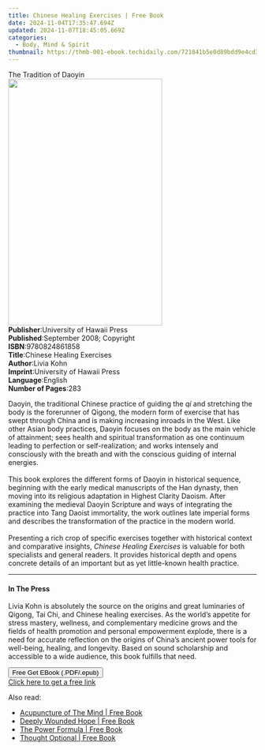 ```yaml
---
title: Chinese Healing Exercises | Free Book
date: 2024-11-04T17:35:47.694Z
updated: 2024-11-07T18:45:05.669Z
categories:
  - Body, Mind & Spirit
thumbnail: https://thmb-001-ebook.techidaily.com/721841b5e0d89bdd9e4cd3861a816fbd793cfcb6aa286d2d9b68065f60c6dcd1.jpg
---
```

<main id="book-container">
  <div class="flex flex-col">
    <div class="book-brief flex-1 py-6 px-4 sm:p-6 md:py-10 md:px-8">
      <!-- brief-->
      <div class="book-brief-main">The Tradition of Daoyin</div>
    </div>
    <div
      class="book-meta-info flex-1 grid gap-4 col-start-1 col-end-3 row-start-1 sm:mb-6 sm:grid-cols-4 lg:gap-6 lg:col-start-2 lg:row-end-6 lg:row-span-6 lg:mb-0"
    >
      <div
        class="book-meta-info-left place-content-center mt-4 p-4 text-sm leading-6 col-start-2 col-span-2 dark:text-slate-400"
      >
        <img
          class="w-full h-500 object-cover rounded-lg sm:h-255 sm:col-span-2 lg:col-span-full"
          src="https://img-001-ebook.techidaily.com/95b955bc6c9a434e06867f04f21d105f9669f690ff16589a93d9310adac4775d.jpg"
          alt=""
          width="312"
          height="500"
        />
      </div>
      <div
        class="book-meta-info-right mt-2 col-start-1 row-start-2 col-span-3 self-center"
      >
        <!-- meta data  -->
        <div class="flex flex-col px-4 md:px-8">
          <div class="flex-1">
            <strong>Publisher</strong>:<span class="px-2"
              >University of Hawaii Press</span
            >
          </div>
          <div class="flex-1">
            <strong>Published</strong>:<span class="px-2"
              >September 2008; Copyright</span
            >
          </div>
          <div class="flex-1">
            <strong>ISBN</strong>:<span class="px-2">9780824861858</span>
          </div>
          <div class="flex-1">
            <strong>Title</strong>:<span class="px-2"
              >Chinese Healing Exercises</span
            >
          </div>
          <div class="flex-1">
            <strong>Author</strong>:<span class="px-2">Livia Kohn</span>
          </div>
          <div class="flex-1">
            <strong>Imprint</strong>:<span class="px-2"
              >University of Hawaii Press</span
            >
          </div>
          <div class="flex-1">
            <strong>Language</strong>:<span class="px-2">English</span>
          </div>
          <div class="flex-1">
            <strong>Number of Pages</strong>:<span class="px-2">283</span>
          </div>
        </div>
      </div>
    </div>
    <div class="book-description flex-1 py-6 px-4 sm:p-6 md:py-10 md:px-8">
      <div class="book-description-main">
        <div accordion-content="" id="description">
          <p>
            Daoyin, the traditional Chinese practice of guiding the
            <i>qi</i> and stretching the body is the forerunner of Qigong, the
            modern form of exercise that has swept through China and is making
            increasing inroads in the West. Like other Asian body practices,
            Daoyin focuses on the body as the main vehicle of attainment; sees
            health and spiritual transformation as one continuum leading to
            perfection or self-realization; and works intensely and consciously
            with the breath and with the conscious guiding of internal
            energies.<br /><br />This book explores the different forms of
            Daoyin in historical sequence, beginning with the early medical
            manuscripts of the Han dynasty, then moving into its religious
            adaptation in Highest Clarity Daoism. After examining the medieval
            Daoyin Scripture and ways of integrating the practice into Tang
            Daoist immortality, the work outlines late imperial forms and
            describes the transformation of the practice in the modern world.<br /><br />Presenting
            a rich crop of specific exercises together with historical context
            and comparative insights, <i>Chinese Healing Exercises</i> is
            valuable for both specialists and general readers. It provides
            historical depth and opens concrete details of an important but as
            yet little-known health practice.
          </p>
        </div>
        <div class="accordion-fader"></div>
      </div>
    </div>
    <div class="book-excerpts flex-1 py-6 px-4 sm:p-6 md:py-10 md:px-8">
      <!-- excerpts-->
      <div class="book-excerpts-main">
        <hr />
        <h4 class="placeholder placeholder-heading">
          <span>In The Press</span>
        </h4>
        <p>
          Livia Kohn is absolutely the source on the origins and great
          luminaries of Qigong, Tai Chi, and Chinese healing exercises. As the
          world’s appetite for stress mastery, wellness, and complementary
          medicine grows and the fields of health promotion and personal
          empowerment explode, there is a need for accurate reflection on the
          origins of China’s ancient power tools for well-being, healing, and
          longevity. Based on sound scholarship and accessible to a wide
          audience, this book fulfills that need.
        </p>
      </div>
    </div>
    <div
      class="book-about-author flex-1 py-6 px-4 sm:p-6 md:py-10 md:px-8"
    ></div>
    <div class="book-free-get flex-1 py-6 px-4 sm:p-6 md:py-10 md:px-8">
      <button
        id="btn-free-get"
        class="bg-blue-500 hover:bg-blue-700 text-white font-bold py-2 px-4 rounded"
      >
        Free Get EBook (.PDF/.epub)
      </button>
      <div id="countdown-display" class="px-2 text-lg mt-2"></div>
      <a
        id="free-link"
        class="hidden bg-blue-500 hover:bg-blue-700 text-white font-bold py-2 px-4 rounded"
        href="https://www.ebooks.com/en-us/book/96331024/chinese-healing-exercises/livia-kohn/"
        target="_blank"
        >Click here to get a free link</a
      >
    </div>
    <script>
      let countdownTime = 0;
      let countdownInterval = null;
      document
        .getElementById('btn-free-get')
        .addEventListener('click', startCountdown);
      function startCountdown() {
        countdownTime = new Date().getTime() + 60000 * 3;
        countdownInterval = setInterval(updateCountdown, 1000);
        document.getElementById('btn-free-get').disabled = true;
        document
          .getElementById('btn-free-get')
          .classList.add('bg-gray-500', 'cursor-not-allowed');
      }
      function updateCountdown() {
        let currentTime = new Date().getTime();
        let timeLeft = countdownTime - currentTime;
        let secondsLeft = Math.floor(timeLeft / 1000);
        document.getElementById('countdown-display').innerHTML =
          `Remaining time: ${secondsLeft} seconds.`;
        if (secondsLeft <= 0) {
          clearInterval(countdownInterval);
          document.getElementById('btn-free-get').classList.add('hidden');
          document.getElementById('free-link').classList.remove('hidden');
          document.getElementById('countdown-display').innerHTML = '';
        }
      }
    </script>
  </div>
</main>

<ins class="adsbygoogle"
      style="display:block"
      data-ad-client="ca-pub-7571918770474297"
      data-ad-slot="8358498916"
      data-ad-format="auto"
      data-full-width-responsive="true"></ins>
    

<span class="atpl-alsoreadstyle">Also read:</span>
<div><ul>
<li><a href="https://novels-ebooks.techidaily.com/209856015-9780648184638-acupuncture-of-the-mind/"><u>Acupuncture of The Mind | Free Book</u></a></li>
<li><a href="https://novels-ebooks.techidaily.com/209855916-9780692509623-deeply-wounded-hope/"><u>Deeply Wounded Hope | Free Book</u></a></li>
<li><a href="https://novels-ebooks.techidaily.com/209855880-9780999480595-the-power-formula/"><u>The Power Formula | Free Book</u></a></li>
<li><a href="https://novels-ebooks.techidaily.com/209855887-9780692986127-thought-optional/"><u>Thought Optional | Free Book</u></a></li>
</ul></div>

